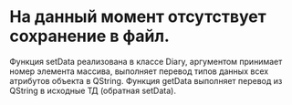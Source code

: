 ﻿# На данный момент отсутствует сохранение в файл.
Функция setData реализована в классе Diary, аргументом принимает номер элемента массива, 
выполняет перевод типов данных всех атрибутов объекта в QString.
Функция getData выполняет перевод из QString в исходные ТД (обратная setData).

